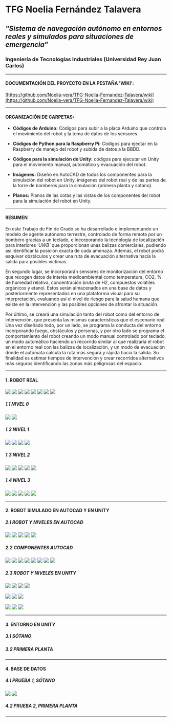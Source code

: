 # TFG Noelia Fernández Talavera

## _"Sistema de navegación autónomo en entornos reales y simulados para situaciones de emergencia"_

### Ingeniería de Tecnologías Industriales (Universidad Rey Juan Carlos)

***

#### DOCUMENTACIÓN DEL PROYECTO EN LA PESTAÑA 'WIKI':

[https://github.com/Noelia-vera/TFG-Noelia-Fernandez-Talavera/wiki](https://github.com/Noelia-vera/TFG-Noelia-Fernandez-Talavera/wiki)

</p>

***

#### ORGANIZACIÓN DE CARPETAS:

* **Códigos de Arduino:** Códigos para subir a la placa Arduino que controla el movimiento del robot y la toma de datos de los sensores.

* **Códigos de Python para la Raspberry Pi:**  Códigos para ejectar en la Raspberry de manejo del robot y subida de datos a la BBDD.

* **Códigos para la simulación de Unity:** códigos para ejecutar en Unity para el movimiento manual, automático y evacuación del robot.
* **Imágenes:** Diseño en AutoCAD de todos los componentes para la simulación del robot en Unity, imágenes del robot real y de las partes de la torre de bomberos para la simulación (primera planta y sótano).
* **Planos:** Planos de las cotas y las vistas de los componentes del robot para la simulación del robot en Unity.

***

#### RESUMEN

En este Trabajo de Fin de Grado se ha desarrollado e implementando un modelo de agente autónomo terrestre, controlado de forma remota por un bombero gracias a un teclado, e incorporando la tecnología de localización para interiores ‘*UWB’* que proporcionan unas balizas comerciales, pudiendo así identificar la posición exacta de cada amenaza. Además, el robot podrá esquivar obstáculos y crear una ruta de evacuación alternativa hacia la salida para posibles víctimas.

En segundo lugar, se incorporarán sensores de monitorización del entorno que recogen datos de interés medioambiental como temperatura, CO2, % de humedad relativa, concentración bruta de H2, compuestos volátiles orgánicos y etanol. Estos serán almacenados en una base de datos y posteriormente representados en una plataforma visual para su interpretación, evaluando así el nivel de riesgo para la salud humana que existe en la intervención y las posibles opciones de afrontar la situación.

Por último, se creará una simulación tanto del robot como del entorno de intervención, que presenta las mismas características que el escenario real. Una vez diseñado todo, por un lado, se programa la conducta del entorno incorporando fuego, obstáculos y personas, y por otro lado se programa el comportamiento del robot creando un modo manual controlado por teclado, un modo automático haciendo un recorrido similar al que realizaría el robot en el entorno real con las balizas de localización, y un modo de evacuación donde el autómata calcula la ruta más segura y rápida hacia la salida. Su finalidad es estimar tiempos de intervención y crear recorridos alternativos más seguros identificando las zonas más peligrosas del espacio.

***

#### 1. ROBOT REAL

<p algin="center">
    <img src="https://github.com/Noelia-vera/TFG-Noelia-Fernandez-Talavera/blob/main/Im%C3%A1genes/Robot/Real/Small/Robot_alzado.jpg">
    <img src="https://github.com/Noelia-vera/TFG-Noelia-Fernandez-Talavera/blob/main/Im%C3%A1genes/Robot/Real/Small/Robot_perfil%20(2).jpg">
    <img src="https://github.com/Noelia-vera/TFG-Noelia-Fernandez-Talavera/blob/main/Im%C3%A1genes/Robot/Real/Small/Robot_alzadot.jpg">
    <img src="https://github.com/Noelia-vera/TFG-Noelia-Fernandez-Talavera/blob/main/Im%C3%A1genes/Robot/Real/Small/Robot_perfil.jpg">
    <img src="https://github.com/Noelia-vera/TFG-Noelia-Fernandez-Talavera/blob/main/Im%C3%A1genes/Robot/Real/Small/Robot_perspectiva%20(2).jpg">
    <img src="https://github.com/Noelia-vera/TFG-Noelia-Fernandez-Talavera/blob/main/Im%C3%A1genes/Robot/Real/Small/Robot_perspectiva%20(3).jpg">
    <img src="https://github.com/Noelia-vera/TFG-Noelia-Fernandez-Talavera/blob/main/Im%C3%A1genes/Robot/Real/Small/Robot_perspectiva%20(4).jpg">
    <img src="https://github.com/Noelia-vera/TFG-Noelia-Fernandez-Talavera/blob/main/Im%C3%A1genes/Robot/Real/Small/Robot_perspectiva.jpg">
</p>




##### 	1.1 NIVEL 0

<p algin="center">
    <img src="https://github.com/Noelia-vera/TFG-Noelia-Fernandez-Talavera/blob/main/Im%C3%A1genes/Robot/Real/Small/N0detalle.jpg">
    <img src="https://github.com/Noelia-vera/TFG-Noelia-Fernandez-Talavera/blob/main/Im%C3%A1genes/Robot/Real/Small/N0detalle%20(2).jpg">
</p>



##### 	1.2 NIVEL 1

<p algin="center">
    <img src="https://github.com/Noelia-vera/TFG-Noelia-Fernandez-Talavera/blob/main/Im%C3%A1genes/Robot/Real/Small/N1planta.jpg">
    <img src="https://github.com/Noelia-vera/TFG-Noelia-Fernandez-Talavera/blob/main/Im%C3%A1genes/Robot/Real/Small/N1perfil.jpg">
    <img src="https://github.com/Noelia-vera/TFG-Noelia-Fernandez-Talavera/blob/main/Im%C3%A1genes/Robot/Real/Small/N1detalle.jpg">
    <img src="https://github.com/Noelia-vera/TFG-Noelia-Fernandez-Talavera/blob/main/Im%C3%A1genes/Robot/Real/Small/N1detalle%20(2).jpg">
</p>



##### 	1.3 NIVEL 2

<p algin="center">
    <img src="https://github.com/Noelia-vera/TFG-Noelia-Fernandez-Talavera/blob/main/Im%C3%A1genes/Robot/Real/Small/N2tapa.jpg">
    <img src="https://github.com/Noelia-vera/TFG-Noelia-Fernandez-Talavera/blob/main/Im%C3%A1genes/Robot/Real/Small/N2planta.jpg">
    <img src="https://github.com/Noelia-vera/TFG-Noelia-Fernandez-Talavera/blob/main/Im%C3%A1genes/Robot/Real/Small/N2perfil%20(2).jpg">
    <img src="https://github.com/Noelia-vera/TFG-Noelia-Fernandez-Talavera/blob/main/Im%C3%A1genes/Robot/Real/Small/N2detalle.jpg">
    <img src="https://github.com/Noelia-vera/TFG-Noelia-Fernandez-Talavera/blob/main/Im%C3%A1genes/Robot/Real/Small/N2despejado.jpg">
</p>



##### 	1.4 NIVEL 3

<p algin="center">
    <img src="https://github.com/Noelia-vera/TFG-Noelia-Fernandez-Talavera/blob/main/Im%C3%A1genes/Robot/Real/Small/N3perfil%20(3).jpg">
    <img src="https://github.com/Noelia-vera/TFG-Noelia-Fernandez-Talavera/blob/main/Im%C3%A1genes/Robot/Real/Small/N3perfil%20(2).jpg">
    <img src="https://github.com/Noelia-vera/TFG-Noelia-Fernandez-Talavera/blob/main/Im%C3%A1genes/Robot/Real/Small/N3perfil.jpg">
    <img src="https://github.com/Noelia-vera/TFG-Noelia-Fernandez-Talavera/blob/main/Im%C3%A1genes/Robot/Real/Small/N3detalle.jpg">
    <img src="https://github.com/Noelia-vera/TFG-Noelia-Fernandez-Talavera/blob/main/Im%C3%A1genes/Robot/Real/Small/N3frente.jpg">
</p>




***

#### 2. ROBOT SIMULADO EN AUTOCAD Y EN UNITY

#####		2.1 ROBOT Y NIVELES EN AUTOCAD

<p algin="center">
    <img src="https://github.com/Noelia-vera/TFG-Noelia-Fernandez-Talavera/blob/main/Im%C3%A1genes/Robot/Simulado_AutoCAD/Small/robot_montado.PNG">
    <img src="https://github.com/Noelia-vera/TFG-Noelia-Fernandez-Talavera/blob/main/Im%C3%A1genes/Robot/Simulado_AutoCAD/Small/Robot_montado2.PNG">
     <img src="https://github.com/Noelia-vera/TFG-Noelia-Fernandez-Talavera/blob/main/Im%C3%A1genes/Robot/Simulado_AutoCAD/Small/Chasis.PNG">   
    <img src="https://github.com/Noelia-vera/TFG-Noelia-Fernandez-Talavera/blob/main/Im%C3%A1genes/Robot/Simulado_AutoCAD/Small/Nivel%200_1.PNG">
    <img src="https://github.com/Noelia-vera/TFG-Noelia-Fernandez-Talavera/blob/main/Im%C3%A1genes/Robot/Simulado_AutoCAD/Small/Nivel2.PNG">
</p>


##### 	2.2 COMPONENTES AUTOCAD

<p algin="center">
    <img src="https://github.com/Noelia-vera/TFG-Noelia-Fernandez-Talavera/blob/main/Im%C3%A1genes/Robot/Simulado_AutoCAD/Small/Arduino.PNG">
    <img src="https://github.com/Noelia-vera/TFG-Noelia-Fernandez-Talavera/blob/main/Im%C3%A1genes/Robot/Simulado_AutoCAD/Small/Pozyx.PNG">
    <img src="https://github.com/Noelia-vera/TFG-Noelia-Fernandez-Talavera/blob/main/Im%C3%A1genes/Robot/Simulado_AutoCAD/Small/Pozyx_Arduino.PNG">
    <img src="https://github.com/Noelia-vera/TFG-Noelia-Fernandez-Talavera/blob/main/Im%C3%A1genes/Robot/Simulado_AutoCAD/Small/Raspberry.PNG">
     <img src="https://github.com/Noelia-vera/TFG-Noelia-Fernandez-Talavera/blob/main/Im%C3%A1genes/Robot/Simulado_AutoCAD/Small/Sensor_gas.PNG">
    <img src="https://github.com/Noelia-vera/TFG-Noelia-Fernandez-Talavera/blob/main/Im%C3%A1genes/Robot/Simulado_AutoCAD/Small/Temperatura.PNG">
    <img src="https://github.com/Noelia-vera/TFG-Noelia-Fernandez-Talavera/blob/main/Im%C3%A1genes/Robot/Simulado_AutoCAD/Small/Ultrasonidos_soporte.PNG">
    <img src="https://github.com/Noelia-vera/TFG-Noelia-Fernandez-Talavera/blob/main/Im%C3%A1genes/Robot/Simulado_AutoCAD/Small/Protoboard.PNG">
</p>



##### 2.3 ROBOT Y NIVELES EN UNITY

<p algin="center">
    <img src="https://github.com/Noelia-vera/TFG-Noelia-Fernandez-Talavera/blob/main/Im%C3%A1genes/Robot/Simulado_Unity/Small/perfili.png">
    <img src="https://github.com/Noelia-vera/TFG-Noelia-Fernandez-Talavera/blob/main/Im%C3%A1genes/Robot/Simulado_Unity/Small/alzado.png">
    <img src="https://github.com/Noelia-vera/TFG-Noelia-Fernandez-Talavera/blob/main/Im%C3%A1genes/Robot/Simulado_Unity/Small/perfild.png">
    <img src="https://github.com/Noelia-vera/TFG-Noelia-Fernandez-Talavera/blob/main/Im%C3%A1genes/Robot/Simulado_Unity/Small/alzadot.png">
</p>
<p algin="center">
    <img src="https://github.com/Noelia-vera/TFG-Noelia-Fernandez-Talavera/blob/main/Im%C3%A1genes/Robot/Simulado_Unity/Small/persp%20(2).PNG">
	<img src="https://github.com/Noelia-vera/TFG-Noelia-Fernandez-Talavera/blob/main/Im%C3%A1genes/Robot/Simulado_Unity/Small/persp2.png">
	<img src="https://github.com/Noelia-vera/TFG-Noelia-Fernandez-Talavera/blob/main/Im%C3%A1genes/Robot/Simulado_Unity/Small/persp%20(4).PNG">
    </p>

<p algin="center">   
    <img src="https://github.com/Noelia-vera/TFG-Noelia-Fernandez-Talavera/blob/main/Im%C3%A1genes/Robot/Simulado_Unity/Small/detalles1.PNG">
   <img src="https://github.com/Noelia-vera/TFG-Noelia-Fernandez-Talavera/blob/main/Im%C3%A1genes/Robot/Simulado_Unity/Small/N1.PNG">
    <img src="https://github.com/Noelia-vera/TFG-Noelia-Fernandez-Talavera/blob/main/Im%C3%A1genes/Robot/Simulado_Unity/Small/N2.png">
    </p>


***


#### 3. ENTORNO EN UNITY

##### 3.1 SÓTANO

##### 3.2 PRIMERA PLANTA

***

#### 4. BASE DE DATOS

##### 	4.1 PRUEBA 1, SÓTANO

 <p algin="center">
    <img src="https://github.com/Noelia-vera/TFG-Noelia-Fernandez-Talavera/blob/main/Im%C3%A1genes/BBDD_Resultados/Prueba1/Prueba1_aire.png">
    <img src="https://github.com/Noelia-vera/TFG-Noelia-Fernandez-Talavera/blob/main/Im%C3%A1genes/BBDD_Resultados/Prueba1/Prueba1_ambiental.png">
</p>



##### 4.2 PRUEBA 2, PRIMERA PLANTA


***

